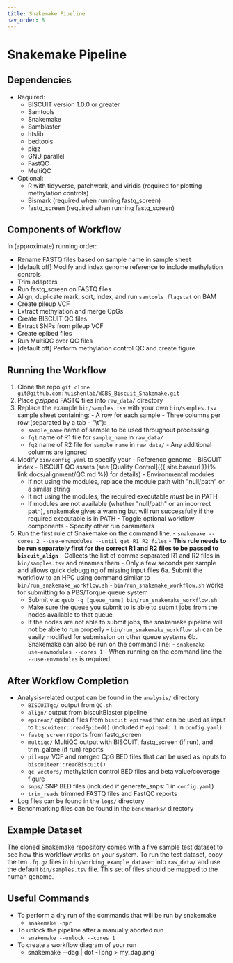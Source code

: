 ```yaml
---
title: Snakemake Pipeline
nav_order: 8
---
```


# Snakemake Pipeline

## Dependencies

  - Required:
    - BISCUIT version 1.0.0 or greater
    - Samtools
    - Snakemake
    - Samblaster
    - htslib
    - bedtools
    - pigz
    - GNU parallel
    - FastQC
    - MultiQC
  - Optional:
    - R with tidyverse, patchwork, and viridis (required for plotting methylation controls)
    - Bismark (required when running fastq_screen)
    - fastq_screen (required when running fastq_screen)

## Components of Workflow

In (approximate) running order:

  - Rename FASTQ files based on sample name in sample sheet
  - [default off] Modify and index genome reference to include methylation controls
  - Trim adapters
  - Run fastq_screen on FASTQ files
  - Align, duplicate mark, sort, index, and run `samtools flagstat` on BAM
  - Create pileup VCF
  - Extract methylation and merge CpGs
  - Create BISCUIT QC files
  - Extract SNPs from pileup VCF
  - Create epibed files
  - Run MultiQC over QC files
  - [default off] Perform methylation control QC and create figure

## Running the Workflow

  1. Clone the repo `git clone git@github.com:huishenlab/WGBS_Biscuit_Snakemake.git`
  2. Place *gzipped* FASTQ files into `raw_data/` directory
  3. Replace the example `bin/samples.tsv` with your own `bin/samples.tsv` sample sheet containing:
    - A row for each sample
    - Three columns per row (separated by a tab - "\t"):
      - `sample_name` name of sample to be used throughout processing
      - `fq1` name of R1 file for `sample_name` in `raw_data/`
      - `fq2` name of R2 file for `sample_name` in `raw_data/`
    - Any additional columns are ignored
  4. Modify `bin/config.yaml` to specify your
    - Reference genome
    - BISCUIT index
    - BISCUIT QC assets (see [Quality Control]({{ site.baseurl }}{% link docs/alignment/QC.md %}) for details)
    - Environmental modules
      - If not using the modules, replace the module path with "null/path" or a similar string
      - It not using the modules, the required executable *must* be in PATH
      - If modules are not available (whether "null/path" or an incorrect path), snakemake gives a warning but will run
      successfully if the required executable is in PATH
    - Toggle optional workflow components
    - Specify other run parameters
  5. Run the first rule of Snakemake on the command line.
    - `snakemake --cores 2 --use-envmodules --until get_R1_R2_files`
    - **This rule needs to be run separately first for the correct R1 and R2 files to be passed to `biscuit_align`**
    - Collects the list of comma separated R1 and R2 files in `bin/samples.tsv` and renames them
    - Only a few seconds per sample and allows quick debugging of missing input files
  6a. Submit the workflow to an HPC using command similar to `bin/run_snakemake_workflow.sh`
    - `bin/run_snakemake_workflow.sh` works for submitting to a PBS/Torque queue system
      - Submit via: `qsub -q [queue_name] bin/run_snakemake_workflow.sh`
      - Make sure the queue you submit to is able to submit jobs from the nodes available to that queue
      - If the nodes are not able to submit jobs, the snakemake pipeline will not be able to run properly
    - `bin/run_snakemake_workflow.sh` can be easily modified for submission on other queue systems
  6b. Snakemake can also be run on the command line:
    - `snakemake --use-envmodules --cores 1`
    - When running on the command line the `--use-envmodules` is required

## After Workflow Completion

  - Analysis-related output can be found in the `analysis/` directory
    - `BISCUITqc/` output from `QC.sh`
    - `align/` output from biscuitBlaster pipeline
    - `epiread/` epibed files from `biscuit epiread` that can be used as input to `biscuiteer::readEpibed()` (included
    if `epiread: 1` in `config.yaml`)
    - `fastq_screen` reports from fastq_screen
    - `multiqc/` MultiQC output with BISCUIT, fastq_screen (if run), and trim_galore (if run) reports
    - `pileup/` VCF and merged CpG BED files that can be used as inputs to `biscuiteer::readBiscuit()`
    - `qc_vectors/` methylation control BED files and beta value/coverage figure
    - `snps/` SNP BED files (included if generate_snps: 1 in `config.yaml`)
    - `trim_reads` trimmed FASTQ files and FastQC reports
  - Log files can be found in the `logs/` directory
  - Benchmarking files can be found in the `benchmarks/` directory

## Example Dataset

The cloned Snakemake repository comes with a five sample test dataset to see how this workflow works on your system. To
run the test dataset, copy the ten `.fq.gz` files in `bin/working_example_dataset` into `raw_data/` and use the default
`bin/samples.tsv` file. This set of files should be mapped to the human genome.

## Useful Commands

  - To perform a dry run of the commands that will be run by snakemake
    - `snakemake -npr`
  - To unlock the pipeline after a manually aborted run
    - `snakemake --unlock --cores 1`
  - To create a workflow diagram of your run
    - snakemake --dag | dot -Tpng > my_dag.png`
